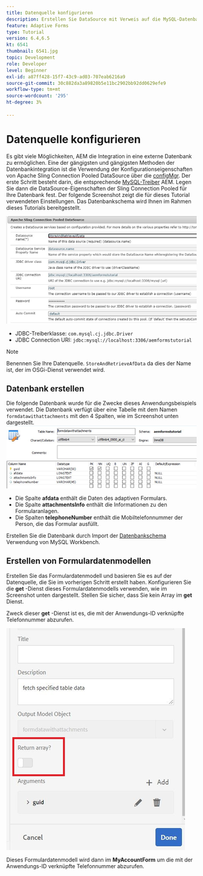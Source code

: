 ```yaml
---
title: Datenquelle konfigurieren
description: Erstellen Sie DataSource mit Verweis auf die MySQL-Datenbank
feature: Adaptive Forms
type: Tutorial
version: 6.4,6.5
kt: 6541
thumbnail: 6541.jpg
topic: Development
role: Developer
level: Beginner
exl-id: a87ff428-15f7-43c9-ad03-707eab6216a9
source-git-commit: 30c882da3a89820b5e11bc2902bb92dd0629efe9
workflow-type: tm+mt
source-wordcount: '295'
ht-degree: 3%

---
```


# Datenquelle konfigurieren

Es gibt viele Möglichkeiten, AEM die Integration in eine externe Datenbank zu ermöglichen. Eine der gängigsten und gängigsten Methoden der Datenbankintegration ist die Verwendung der Konfigurationseigenschaften von Apache Sling Connection Pooled DataSource über die [configMgr](http://localhost:4502/system/console/configMgr).
Der erste Schritt besteht darin, die entsprechende [MySQL-Treiber](https://mvnrepository.com/artifact/mysql/mysql-connector-java) AEM.
Legen Sie dann die DataSource-Eigenschaften der Sling Connection Pooled für Ihre Datenbank fest. Der folgende Screenshot zeigt die für dieses Tutorial verwendeten Einstellungen. Das Datenbankschema wird Ihnen im Rahmen dieses Tutorials bereitgestellt.

![data-source](assets/data-source.JPG)


* JDBC-Treiberklasse: `com.mysql.cj.jdbc.Driver`
* JDBC Connection URI: `jdbc:mysql://localhost:3306/aemformstutorial`

>[!NOTE]
>Benennen Sie Ihre Datenquelle. `StoreAndRetrieveAfData` da dies der Name ist, der im OSGi-Dienst verwendet wird.


## Datenbank erstellen


Die folgende Datenbank wurde für die Zwecke dieses Anwendungsbeispiels verwendet. Die Datenbank verfügt über eine Tabelle mit dem Namen `formdatawithattachments` mit den 4 Spalten, wie im Screenshot unten dargestellt.
![data-base](assets/table-schema.JPG)

* Die Spalte **afdata** enthält die Daten des adaptiven Formulars.
* Die Spalte **attachmentsInfo** enthält die Informationen zu den Formularanlagen.
* Die Spalten **telephoneNumber** enthält die Mobiltelefonnummer der Person, die das Formular ausfüllt.

Erstellen Sie die Datenbank durch Import der [Datenbankschema](assets/data-base-schema.sql)
Verwendung von MySQL Workbench.

## Erstellen von Formulardatenmodellen

Erstellen Sie das Formulardatenmodell und basieren Sie es auf der Datenquelle, die Sie im vorherigen Schritt erstellt haben.
Konfigurieren Sie die **get** -Dienst dieses Formulardatenmodells verwenden, wie im Screenshot unten dargestellt.
Stellen Sie sicher, dass Sie kein Array im **get** Dienst.

Zweck dieser **get** -Dienst ist es, die mit der Anwendungs-ID verknüpfte Telefonnummer abzurufen.

![get-service](assets/get-service.JPG)

Dieses Formulardatenmodell wird dann im **MyAccountForm** um die mit der Anwendungs-ID verknüpfte Telefonnummer abzurufen.
